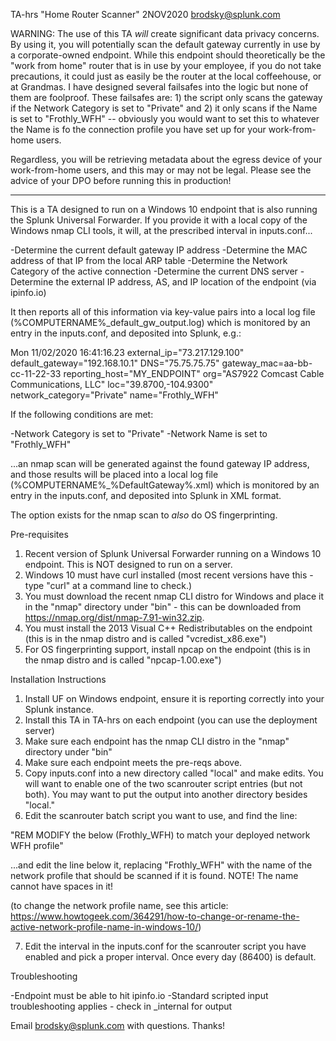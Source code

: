 TA-hrs
"Home Router Scanner"
2NOV2020
brodsky@splunk.com

WARNING: The use of this TA *will* create significant data privacy concerns. By using it, you will potentially scan the default gateway currently in use by a corporate-owned endpoint. While this endpoint should theoretically be the "work from home" router that is in use by your employee, if you do not take precautions, it could just as easily be the router at the local coffeehouse, or at Grandmas. I have designed several failsafes into the logic but none of them are foolproof. These failsafes are: 1) the script only scans the gateway if the Network Category is set to "Private" and 2) it only scans if the Name is set to "Frothly_WFH" -- obviously you would want to set this to whatever the Name is fo the connection profile you have set up for your work-from-home users.

Regardless, you will be retrieving metadata about the egress device of your work-from-home users, and this may or may not be legal. Please see the advice of your DPO before running this in production!

----

This is a TA designed to run on a Windows 10 endpoint that is also running the Splunk Universal Forwarder. If you provide it with a local copy of the Windows nmap CLI tools, it will, at the prescribed interval in inputs.conf...

-Determine the current default gateway IP address
-Determine the MAC address of that IP from the local ARP table
-Determine the Network Category of the active connection
-Determine the current DNS server
-Determine the external IP address, AS, and IP location of the endpoint (via ipinfo.io)

It then reports all of this information via key-value pairs into a local log file (%COMPUTERNAME%_default_gw_output.log) which is monitored by an entry in the inputs.conf, and deposited into Splunk, e.g.:

Mon 11/02/2020 16:41:16.23 external_ip="73.217.129.100" default_gateway="192.168.10.1" DNS="75.75.75.75" gateway_mac=aa-bb-cc-11-22-33 reporting_host="MY_ENDPOINT" org="AS7922 Comcast Cable Communications, LLC" loc="39.8700,-104.9300" network_category="Private" name="Frothly_WFH"

If the following conditions are met:

-Network Category is set to "Private"
-Network Name is set to "Frothly_WFH"

...an nmap scan will be generated against the found gateway IP address, and those results will be placed into a local log file (%COMPUTERNAME%_%DefaultGateway%.xml) which is monitored by an entry in the inputs.conf, and deposited into Splunk in XML format.

The option exists for the nmap scan to *also* do OS fingerprinting.

Pre-requisites

1) Recent version of Splunk Universal Forwarder running on a Windows 10 endpoint. This is NOT designed to run on a server.
2) Windows 10 must have curl installed (most recent versions have this - type "curl" at a command line to check.)
3) You must download the recent nmap CLI distro for Windows and place it in the "nmap" directory under "bin" - this can be downloaded from https://nmap.org/dist/nmap-7.91-win32.zip.
4) You must install the 2013 Visual C++ Redistributables on the endpoint (this is in the nmap distro and is called "vcredist_x86.exe")
5) For OS fingerprinting support, install npcap on the endpoint (this is in the nmap distro and is called "npcap-1.00.exe")

Installation Instructions

1) Install UF on Windows endpoint, ensure it is reporting correctly into your Splunk instance.
2) Install this TA in TA-hrs on each endpoint (you can use the deployment server)
3) Make sure each endpoint has the nmap CLI distro in the "nmap" directory under "bin"
4) Make sure each endpoint meets the pre-reqs above. 
5) Copy inputs.conf into a new directory called "local" and make edits. You will want to enable one of the two scanrouter script entries (but not both). You may want to put the output into another directory besides "local."
6) Edit the scanrouter batch script you want to use, and find the line:

"REM MODIFY the below (Frothly_WFH) to match your deployed network WFH profile"

...and edit the line below it, replacing "Frothly_WFH" with the name of the network profile that should be scanned if it is found. NOTE! The name cannot have spaces in it!

(to change the network profile name, see this article: https://www.howtogeek.com/364291/how-to-change-or-rename-the-active-network-profile-name-in-windows-10/)

7) Edit the interval in the inputs.conf for the scanrouter script you have enabled and pick a proper interval. Once every day (86400) is default.

Troubleshooting

-Endpoint must be able to hit ipinfo.io
-Standard scripted input troubleshooting applies - check in _internal for output

Email brodsky@splunk.com with questions. Thanks!



